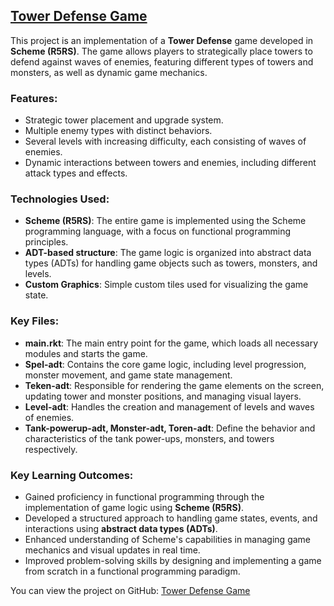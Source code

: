 ## [Tower Defense Game](https://github.com/yourusername/TowerDefenseGame)

This project is an implementation of a **Tower Defense** game developed in **Scheme (R5RS)**. The game allows players to strategically place towers to defend against waves of enemies, featuring different types of towers and monsters, as well as dynamic game mechanics.

### Features:
- Strategic tower placement and upgrade system.
- Multiple enemy types with distinct behaviors.
- Several levels with increasing difficulty, each consisting of waves of enemies.
- Dynamic interactions between towers and enemies, including different attack types and effects.

### Technologies Used:
- **Scheme (R5RS)**: The entire game is implemented using the Scheme programming language, with a focus on functional programming principles.
- **ADT-based structure**: The game logic is organized into abstract data types (ADTs) for handling game objects such as towers, monsters, and levels.
- **Custom Graphics**: Simple custom tiles used for visualizing the game state.

### Key Files:
- **main.rkt**: The main entry point for the game, which loads all necessary modules and starts the game.
- **Spel-adt**: Contains the core game logic, including level progression, monster movement, and game state management.
- **Teken-adt**: Responsible for rendering the game elements on the screen, updating tower and monster positions, and managing visual layers.
- **Level-adt**: Handles the creation and management of levels and waves of enemies.
- **Tank-powerup-adt, Monster-adt, Toren-adt**: Define the behavior and characteristics of the tank power-ups, monsters, and towers respectively.

### Key Learning Outcomes:
- Gained proficiency in functional programming through the implementation of game logic using **Scheme (R5RS)**.
- Developed a structured approach to handling game states, events, and interactions using **abstract data types (ADTs)**.
- Enhanced understanding of Scheme's capabilities in managing game mechanics and visual updates in real time.
- Improved problem-solving skills by designing and implementing a game from scratch in a functional programming paradigm.

You can view the project on GitHub: [Tower Defense Game](https://github.com/yourusername/TowerDefenseGame)
